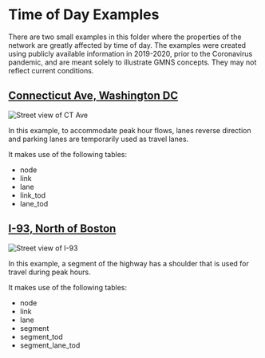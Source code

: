 # Time of Day Examples

There are two small examples in this folder where the properties of the network are greatly affected by time of day. The examples were created using publicly available information in 2019-2020, prior to the Coronavirus pandemic, and are meant solely to illustrate GMNS concepts. They may not reflect current conditions.

## [Connecticut Ave, Washington DC](https://github.com/zephyr-data-specs/GMNS/blob/master/Small_Network_Examples/TOD_Examples/CT_Ave.md)

![Street view of CT Ave](https://github.com/zephyr-data-specs/GMNS/blob/master/Images/CT_Ave_1.png)

In this example, to accommodate peak hour flows, lanes reverse direction and parking lanes are temporarily used as travel lanes. 

It makes use of the following tables: 
  - node
  - link
  - lane
  - link_tod
  - lane_tod

## [I-93, North of Boston](https://github.com/zephyr-data-specs/GMNS/blob/master/Small_Network_Examples/TOD_Examples/I-93.md)

![Street view of I-93](https://github.com/zephyr-data-specs/GMNS/blob/master/Images/I-93_1.png)

In this example, a segment of the highway has a shoulder that is used for travel during peak hours.

It makes use of the following tables: 
  - node
  - link
  - lane
  - segment
  - segment_tod
  - segment_lane_tod

